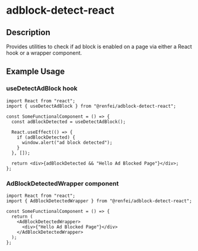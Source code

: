 # adblock-detect-react

## Description

Provides utilities to check if ad block is enabled on a page via either a React hook or a wrapper component.

## Example Usage

### useDetectAdBlock hook

```tsx
import React from "react";
import { useDetectAdBlock } from "@renfei/adblock-detect-react";

const SomeFunctionalComponent = () => {
  const adBlockDetected = useDetectAdBlock();

  React.useEffect(() => {
    if (adBlockDetected) {
      window.alert("ad block detected");
    }
  }, []);

  return <div>{adBlockDetected && "Hello Ad Blocked Page"}</div>;
};
```

### AdBlockDetectedWrapper component

```tsx
import React from "react";
import { AdBlockDetectedWrapper } from "@renfei/adblock-detect-react";

const SomeFunctionalComponent = () => {
  return (
    <AdBlockDetectedWrapper>
      <div>{"Hello Ad Blocked Page"}</div>
    </AdBlockDetectedWrapper>
  );
};
```
